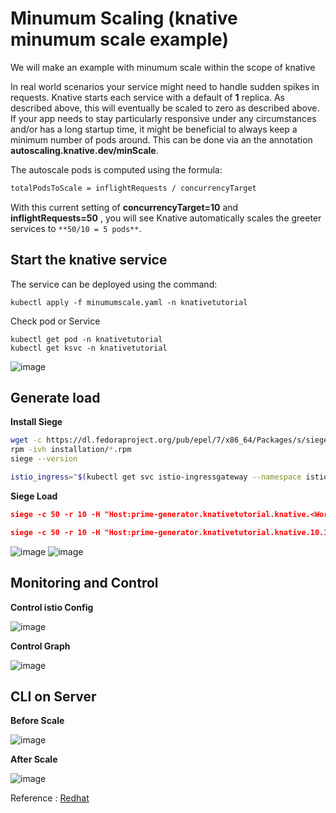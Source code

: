 # Minumum Scaling (knative minumum scale example)

We will make an example with minumum scale within the scope of knative

In real world scenarios your service might need to handle sudden spikes in requests. Knative starts each service with a default of **1** replica. As described above, this will eventually be scaled to zero as described above. If your app needs to stay particularly responsive under any circumstances and/or has a long startup time, it might be beneficial to always keep a minimum number of pods around. This can be done via an the annotation **autoscaling.knative.dev/minScale**.


The autoscale pods is computed using the formula:

```bash
totalPodsToScale = inflightRequests / concurrencyTarget
```

With this current setting of  **concurrencyTarget=10**  and  **inflightRequests=50**  , you will see Knative automatically scales the greeter services to  `**50/10 = 5 pods**`.


## Start the knative service

The service can be deployed using the command:

    kubectl apply -f minumumscale.yaml -n knativetutorial

Check pod or Service

    kubectl get pod -n knativetutorial
    kubectl get ksvc -n knativetutorial
    
![image](https://user-images.githubusercontent.com/3519706/75860922-a855c300-5e0d-11ea-8dd4-aabbb55a2731.png)

## Generate load

**Install Siege**
```bash
wget -c https://dl.fedoraproject.org/pub/epel/7/x86_64/Packages/s/siege-4.0.2-2.el7.x86_64.rpm https://dl.fedoraproject.org/pub/epel/7/x86_64/Packages/l/libjoedog-0.1.2-1.el7.x86_64.rpm -P installation
rpm -ivh installation/*.rpm
siege --version
```

```bash
istio_ingress="$(kubectl get svc istio-ingressgateway --namespace istio-system --output 'jsonpath={.spec.ports[?(@.port==80)].nodePort}')"
```

**Siege Load**
```json
siege -c 50 -r 10 -H "Host:prime-generator.knativetutorial.knative.<Worker_IP>.nip.io" "http://<Worker_IP>:$istio_ingress/?sleep=3&upto=10000&memload=100"

siege -c 50 -r 10 -H "Host:prime-generator.knativetutorial.knative.10.10.10.10.nip.io" "http://10.10.10.10:$istio_ingress/?sleep=3&upto=10000&memload=100"
```
![image](https://user-images.githubusercontent.com/3519706/75862375-e653e680-5e0f-11ea-85aa-5037de9bcdc3.png)
![image](https://user-images.githubusercontent.com/3519706/75862332-cfad8f80-5e0f-11ea-8403-b405c227bc7a.png)

## Monitoring and Control

**Control istio Config**

![image](https://user-images.githubusercontent.com/3519706/75861548-9de7f900-5e0e-11ea-8b4c-1c4615c9482a.png)

**Control Graph**

![image](https://user-images.githubusercontent.com/3519706/75871097-148bf300-5e1d-11ea-91da-d5ffb61f047d.png)

## **CLI on Server**

**Before Scale**

![image](https://user-images.githubusercontent.com/3519706/75870582-346ee700-5e1c-11ea-82be-5378ae3a8c63.png)

**After Scale**

![image](https://user-images.githubusercontent.com/3519706/75870696-6718df80-5e1c-11ea-8595-f5220dd87d84.png)

Reference : [Redhat](https://redhat-developer-demos.github.io/knative-tutorial/knative-tutorial-basics/0.7.x/04-scaling.html)






